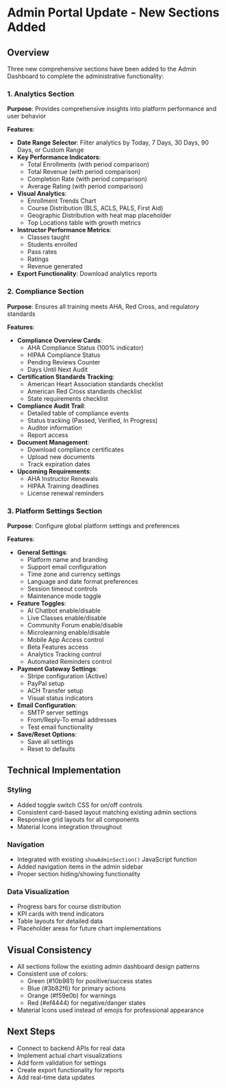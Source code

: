 # Admin Portal Update - New Sections Added

## Overview
Three new comprehensive sections have been added to the Admin Dashboard to complete the administrative functionality:

### 1. Analytics Section
**Purpose**: Provides comprehensive insights into platform performance and user behavior

**Features**:
- **Date Range Selector**: Filter analytics by Today, 7 Days, 30 Days, 90 Days, or Custom Range
- **Key Performance Indicators**:
  - Total Enrollments (with period comparison)
  - Total Revenue (with period comparison)
  - Completion Rate (with period comparison)
  - Average Rating (with period comparison)
- **Visual Analytics**:
  - Enrollment Trends Chart
  - Course Distribution (BLS, ACLS, PALS, First Aid)
  - Geographic Distribution with heat map placeholder
  - Top Locations table with growth metrics
- **Instructor Performance Metrics**:
  - Classes taught
  - Students enrolled
  - Pass rates
  - Ratings
  - Revenue generated
- **Export Functionality**: Download analytics reports

### 2. Compliance Section
**Purpose**: Ensures all training meets AHA, Red Cross, and regulatory standards

**Features**:
- **Compliance Overview Cards**:
  - AHA Compliance Status (100% indicator)
  - HIPAA Compliance Status
  - Pending Reviews Counter
  - Days Until Next Audit
- **Certification Standards Tracking**:
  - American Heart Association standards checklist
  - American Red Cross standards checklist
  - State requirements checklist
- **Compliance Audit Trail**:
  - Detailed table of compliance events
  - Status tracking (Passed, Verified, In Progress)
  - Auditor information
  - Report access
- **Document Management**:
  - Download compliance certificates
  - Upload new documents
  - Track expiration dates
- **Upcoming Requirements**:
  - AHA Instructor Renewals
  - HIPAA Training deadlines
  - License renewal reminders

### 3. Platform Settings Section
**Purpose**: Configure global platform settings and preferences

**Features**:
- **General Settings**:
  - Platform name and branding
  - Support email configuration
  - Time zone and currency settings
  - Language and date format preferences
  - Session timeout controls
  - Maintenance mode toggle
- **Feature Toggles**:
  - AI Chatbot enable/disable
  - Live Classes enable/disable
  - Community Forum enable/disable
  - Microlearning enable/disable
  - Mobile App Access control
  - Beta Features access
  - Analytics Tracking control
  - Automated Reminders control
- **Payment Gateway Settings**:
  - Stripe configuration (Active)
  - PayPal setup
  - ACH Transfer setup
  - Visual status indicators
- **Email Configuration**:
  - SMTP server settings
  - From/Reply-To email addresses
  - Test email functionality
- **Save/Reset Options**:
  - Save all settings
  - Reset to defaults

## Technical Implementation

### Styling
- Added toggle switch CSS for on/off controls
- Consistent card-based layout matching existing admin sections
- Responsive grid layouts for all components
- Material Icons integration throughout

### Navigation
- Integrated with existing `showAdminSection()` JavaScript function
- Added navigation items in the admin sidebar
- Proper section hiding/showing functionality

### Data Visualization
- Progress bars for course distribution
- KPI cards with trend indicators
- Table layouts for detailed data
- Placeholder areas for future chart implementations

## Visual Consistency
- All sections follow the existing admin dashboard design patterns
- Consistent use of colors:
  - Green (#10b981) for positive/success states
  - Blue (#3b82f6) for primary actions
  - Orange (#f59e0b) for warnings
  - Red (#ef4444) for negative/danger states
- Material Icons used instead of emojis for professional appearance

## Next Steps
- Connect to backend APIs for real data
- Implement actual chart visualizations
- Add form validation for settings
- Create export functionality for reports
- Add real-time data updates